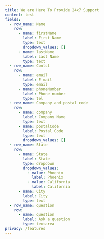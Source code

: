 ```yaml
---
title: We are Here To Provide 24x7 Support
content: test
fields:
  - row_name: Name
    row:
      - name: firstName
        label: First Name
        type: text
        dropdown_values: []
      - name: lastName
        label: Last Name
        type: text
  - row_name: Contct
    row:
      - name: email
        label: E-mail
        type: email
      - name: phoneNumber
        label: Phone number
        type: tel
  - row_name: Company and postal code
    row:
      - name: company
        label: Company Name
        type: text
      - name: postalCode
        label: Postal Code
        type: text
        dropdown_values: []
  - row_name: State
    row:
      - name: State
        label: State
        type: dropdown
        dropdown_values:
          - value: Phoenix
            label: Phoenix
          - value: California
            label: California
      - name: City
        label: City
        type: text
  - row_name: question
    row:
      - name: question
        label: Ask a question
        type: textarea
privacy: /features
---
```

